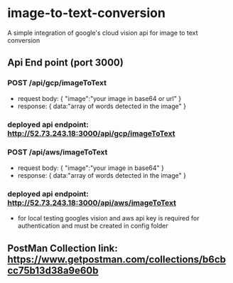 # image-to-text-conversion

A simple integration of google's cloud vision api for image to text conversion

## Api End point (port 3000)

### POST /api/gcp/imageToText

- request
  body: {
  "image":"your image in base64 or url"
  }
- response:
  {
  data:"array of words detected in the image"
  }

### deployed api endpoint: http://52.73.243.18:3000/api/gcp/imageToText

### POST /api/aws/imageToText

- request
  body: {
  "image":"your image in base64"
  }
- response:
  {
  data:"array of words detected in the image"
  }

### deployed api endpoint: http://52.73.243.18:3000/api/aws/imageToText

- for local testing googles vision and aws api key is required for authentication and must be created in config folder

## PostMan Collection link: https://www.getpostman.com/collections/b6cbcc75b13d38a9e60b
